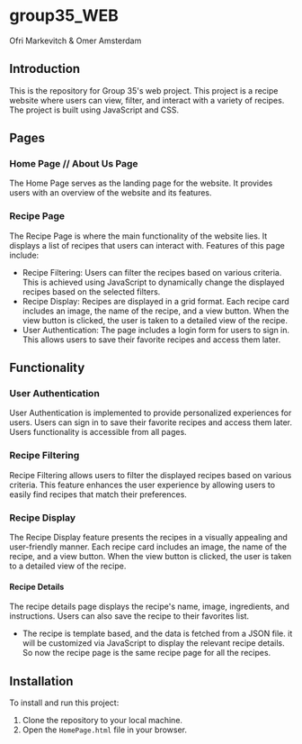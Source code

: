 # group35_WEB
Ofri Markevitch &amp; Omer Amsterdam

## Introduction

This is the repository for Group 35's web project. This project is a recipe website where users can view, filter, and interact with a variety of recipes. The project is built using JavaScript and CSS.

## Pages

### Home Page // About Us Page

The Home Page serves as the landing page for the website. It provides users with an overview of the website and its features.

### Recipe Page

The Recipe Page is where the main functionality of the website lies. It displays a list of recipes that users can interact with. Features of this page include:

- Recipe Filtering: Users can filter the recipes based on various criteria. This is achieved using JavaScript to dynamically change the displayed recipes based on the selected filters.
- Recipe Display: Recipes are displayed in a grid format. Each recipe card includes an image, the name of the recipe, and a view button. When the view button is clicked, the user is taken to a detailed view of the recipe.
- User Authentication: The page includes a login form for users to sign in. This allows users to save their favorite recipes and access them later.

## Functionality

### User Authentication

User Authentication is implemented to provide personalized experiences for users. Users can sign in to save their favorite recipes and access them later. 
Users functionality is accessible from all pages. 

### Recipe Filtering

Recipe Filtering allows users to filter the displayed recipes based on various criteria. This feature enhances the user experience by allowing users to easily find recipes that match their preferences.

### Recipe Display

The Recipe Display feature presents the recipes in a visually appealing and user-friendly manner. Each recipe card includes an image, the name of the recipe, and a view button. When the view button is clicked, the user is taken to a detailed view of the recipe.

#### Recipe Details
The recipe details page displays the recipe's name, image, ingredients, and instructions. Users can also save the recipe to their favorites list.
- The recipe is template based, and the data is fetched from a JSON file.
it will be customized via JavaScript to display the relevant recipe details.
So now the recipe page is the same recipe page for all the recipes.

## Installation

To install and run this project:

1. Clone the repository to your local machine.
2. Open the `HomePage.html` file in your browser.



